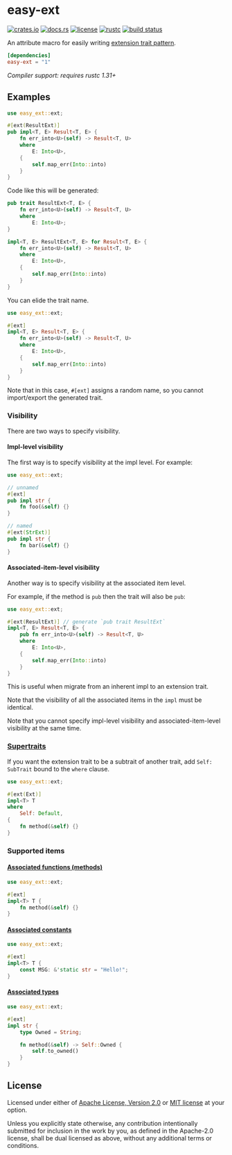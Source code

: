 # easy-ext

[![crates.io](https://img.shields.io/crates/v/easy-ext?style=flat-square&logo=rust)](https://crates.io/crates/easy-ext)
[![docs.rs](https://img.shields.io/badge/docs.rs-easy--ext-blue?style=flat-square)](https://docs.rs/easy-ext)
[![license](https://img.shields.io/badge/license-Apache--2.0_OR_MIT-blue?style=flat-square)](#license)
[![rustc](https://img.shields.io/badge/rustc-1.31+-blue?style=flat-square&logo=rust)](https://www.rust-lang.org)
[![build status](https://img.shields.io/github/workflow/status/taiki-e/easy-ext/CI/main?style=flat-square&logo=github)](https://github.com/taiki-e/easy-ext/actions)

An attribute macro for easily writing [extension trait pattern][rfc0445].

```toml
[dependencies]
easy-ext = "1"
```

*Compiler support: requires rustc 1.31+*

## Examples

```rust
use easy_ext::ext;

#[ext(ResultExt)]
pub impl<T, E> Result<T, E> {
    fn err_into<U>(self) -> Result<T, U>
    where
        E: Into<U>,
    {
        self.map_err(Into::into)
    }
}
```

Code like this will be generated:

```rust
pub trait ResultExt<T, E> {
    fn err_into<U>(self) -> Result<T, U>
    where
        E: Into<U>;
}

impl<T, E> ResultExt<T, E> for Result<T, E> {
    fn err_into<U>(self) -> Result<T, U>
    where
        E: Into<U>,
    {
        self.map_err(Into::into)
    }
}
```

You can elide the trait name.

```rust
use easy_ext::ext;

#[ext]
impl<T, E> Result<T, E> {
    fn err_into<U>(self) -> Result<T, U>
    where
        E: Into<U>,
    {
        self.map_err(Into::into)
    }
}
```

Note that in this case, `#[ext]` assigns a random name, so you cannot
import/export the generated trait.

### Visibility

There are two ways to specify visibility.

#### Impl-level visibility

The first way is to specify visibility at the impl level. For example:

```rust
use easy_ext::ext;

// unnamed
#[ext]
pub impl str {
    fn foo(&self) {}
}

// named
#[ext(StrExt)]
pub impl str {
    fn bar(&self) {}
}
```

#### Associated-item-level visibility

Another way is to specify visibility at the associated item level.

For example, if the method is `pub` then the trait will also be `pub`:

```rust
use easy_ext::ext;

#[ext(ResultExt)] // generate `pub trait ResultExt`
impl<T, E> Result<T, E> {
    pub fn err_into<U>(self) -> Result<T, U>
    where
        E: Into<U>,
    {
        self.map_err(Into::into)
    }
}
```

This is useful when migrate from an inherent impl to an extension trait.

Note that the visibility of all the associated items in the `impl` must be identical.

Note that you cannot specify impl-level visibility and associated-item-level visibility at the same time.

### [Supertraits](https://doc.rust-lang.org/reference/items/traits.html#supertraits)

If you want the extension trait to be a subtrait of another trait,
add `Self: SubTrait` bound to the `where` clause.

```rust
use easy_ext::ext;

#[ext(Ext)]
impl<T> T
where
    Self: Default,
{
    fn method(&self) {}
}
```

### Supported items

#### [Associated functions (methods)](https://doc.rust-lang.org/reference/items/associated-items.html#associated-functions-and-methods)

```rust
use easy_ext::ext;

#[ext]
impl<T> T {
    fn method(&self) {}
}
```

#### [Associated constants](https://doc.rust-lang.org/reference/items/associated-items.html#associated-constants)

```rust
use easy_ext::ext;

#[ext]
impl<T> T {
    const MSG: &'static str = "Hello!";
}
```

#### [Associated types](https://doc.rust-lang.org/reference/items/associated-items.html#associated-types)

```rust
use easy_ext::ext;

#[ext]
impl str {
    type Owned = String;

    fn method(&self) -> Self::Owned {
        self.to_owned()
    }
}
```

[rfc0445]: https://github.com/rust-lang/rfcs/blob/HEAD/text/0445-extension-trait-conventions.md

## License

Licensed under either of [Apache License, Version 2.0](LICENSE-APACHE) or
[MIT license](LICENSE-MIT) at your option.

Unless you explicitly state otherwise, any contribution intentionally submitted
for inclusion in the work by you, as defined in the Apache-2.0 license, shall
be dual licensed as above, without any additional terms or conditions.
